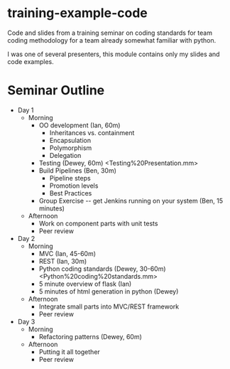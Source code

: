 training-example-code
=====================

Code and slides from a training seminar on coding standards for team
coding methodology for a team already somewhat familiar with python.

I was one of several presenters, this module contains only my slides
and code examples.

Seminar Outline
===============

* Day 1
    * Morning
        * OO development (Ian, 60m)
            * Inheritances vs. containment
            * Encapsulation
            * Polymorphism
            * Delegation
        * Testing (Dewey, 60m) <Testing%20Presentation.mm>
        * Build Pipelines (Ben, 30m)
            * Pipeline steps
            * Promotion levels
            * Best Practices
        * Group Exercise -- get Jenkins running on your system (Ben, 15 minutes)
    * Afternoon
        * Work on component parts with unit tests
        * Peer review
* Day 2 
    * Morning
        * MVC (Ian, 45-60m)
        * REST (Ian, 30m)
        * Python coding standards (Dewey, 30-60m) <Python%20coding%20standards.mm>
        * 5 minute overview of flask (Ian)
        * 5 minutes of html generation in python (Dewey)
    * Afternoon
        * Integrate small parts into MVC/REST framework
        * Peer review
* Day 3
    * Morning
        * Refactoring patterns (Dewey, 60m)
    * Afternoon
        * Putting it all together
        * Peer review

